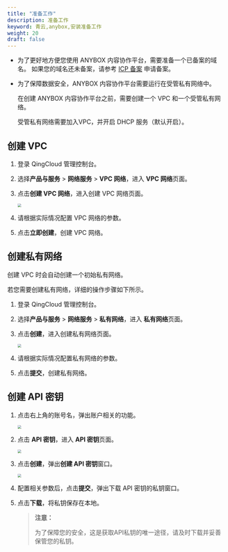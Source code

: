 ```yaml
---
title: "准备工作"
description: 准备工作
keyword: 青云,anybox,安装准备工作
weight: 20
draft: false
---
```


- 为了更好地方便您使用 ANYBOX 内容协作平台，需要准备一个已备案的域名。  如果您的域名还未备案，请参考 [ICP 备案](https://beian.qingcloud.com/icp) 申请备案。

- 为了保障数据安全，ANYBOX  内容协作平台需要运行在受管私有网络中。

  在创建 ANYBOX 内容协作平台之前，需要创建一个 VPC 和一个受管私有网络。

  受管私有网络需要加入VPC，并开启 DHCP 服务（默认开启）。

## 创建 VPC

1. 登录 QingCloud 管理控制台。

2. 选择**产品与服务** > **网络服务** > **VPC 网络**，进入 **VPC 网络**页面。

3. 点击**创建 VPC 网络**，进入创建 VPC 网络页面。

   <img src="../../_images/install_create_vpc.png" style="zoom:50%;" />

4. 请根据实际情况配置 VPC 网络的参数。

5. 点击**立即创建**，创建 VPC 网络。

## 创建私有网络

创建 VPC 时会自动创建一个初始私有网络。

若您需要创建私有网络，详细的操作步骤如下所示。

1. 登录 QingCloud 管理控制台。

2. 选择**产品与服务** > **网络服务** > **私有网络**，进入 **私有网络**页面。

3. 点击**创建**，进入创建私有网络页面。

   <img src="../../_images/install_create_privatenet.png" style="zoom:50%;" />

4. 请根据实际情况配置私有网络的参数。

5. 点击**提交**，创建私有网络。

## 创建 API 密钥

1. 点击右上角的账号名，弹出账户相关的功能。

   <img src="../../_images/install_account_list.png" style="zoom:50%;" />

2. 点击 **API 密钥**，进入 **API 密钥**页面。

   <img src="../../_images/install_api_page.png" style="zoom:50%;" />

3. 点击**创建**，弹出**创建 API 密钥**窗口。

   <img src="../../_images/install_create_api.png" style="zoom:50%;" />

4. 配置相关参数后，点击**提交**，弹出下载 API 密钥的私钥窗口。

5. 点击**下载**，将私钥保存在本地。

   > **注意：**
   >
   > 为了保障您的安全，这是获取API私钥的唯一途径，请及时下载并妥善保管您的私钥。

